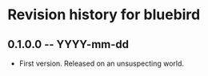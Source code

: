 # Revision history for bluebird

## 0.1.0.0  -- YYYY-mm-dd

* First version. Released on an unsuspecting world.
